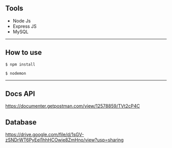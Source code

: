 ## Tools

- Node Js
- Express JS
- MySQL

---

## How to use

```
$ npm install
```

```
$ nodemon
```

---

## Docs API

https://documenter.getpostman.com/view/12578859/TVt2cP4C

## Database

https://drive.google.com/file/d/1sGV-zSNDrWT6PyEel1hhHCOwje8ZmHno/view?usp=sharing
